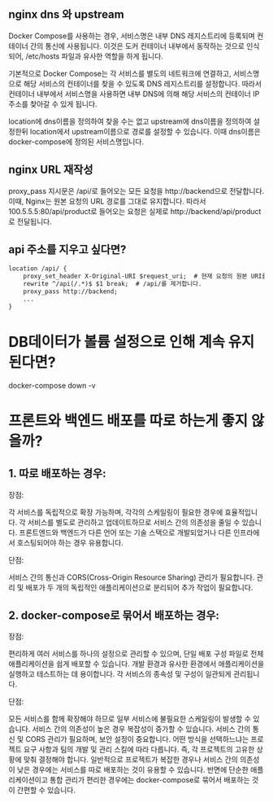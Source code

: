 ## nginx dns 와 upstream

 Docker Compose를 사용하는 경우, 서비스명은 내부 DNS 레지스트리에 등록되며 컨테이너 간의 통신에 사용됩니다. 이것은 도커 컨테이너 내부에서 동작하는 것으로 인식되어, /etc/hosts 파일과 유사한 역할을 하게 됩니다.

기본적으로 Docker Compose는 각 서비스를 별도의 네트워크에 연결하고, 서비스명으로 해당 서비스의 컨테이너를 찾을 수 있도록 DNS 레지스트리를 설정합니다. 따라서 컨테이너 내부에서 서비스명을 사용하면 내부 DNS에 의해 해당 서비스의 컨테이너 IP 주소를 찾아갈 수 있게 됩니다.

location에 dns이름을 정의하여 찾을 수는 없고 upstream에 dns이름을 정의하여 설정한뒤
location에서 upstream이름으로 경로를 설정할 수 있습니다.
이때 dns이름은 docker-compose에 정의된 서비스명입니다.


## nginx URL 재작성
proxy_pass 지시문은 /api/로 들어오는 모든 요청을 http://backend으로 전달합니다. 이때, Nginx는 원본 요청의 URL 경로를 그대로 유지합니다. 따라서 100.5.5.5:80/api/product로 들어오는 요청은 실제로 http://backend/api/product로 전달됩니다.

## api 주소를 지우고 싶다면?
```txt
location /api/ {
    proxy_set_header X-Original-URI $request_uri;  # 현재 요청의 원본 URI를 저장합니다.
    rewrite ^/api(/.*)$ $1 break;  # /api/를 제거합니다.
    proxy_pass http://backend;
    ...
}
```

# DB데이터가 볼륨 설정으로 인해 계속 유지 된다면?
docker-compose down -v

# 프론트와 백엔드 배포를 따로 하는게 좋지 않을까?
## 1. 따로 배포하는 경우:

장점:

각 서비스를 독립적으로 확장 가능하며, 각각의 스케일링이 필요한 경우에 효율적입니다.
각 서비스를 별도로 관리하고 업데이트하므로 서비스 간의 의존성을 줄일 수 있습니다.
프론트엔드와 백엔드가 다른 언어 또는 기술 스택으로 개발되었거나 다른 인프라에서 호스팅되어야 하는 경우 유용합니다.

단점:

서비스 간의 통신과 CORS(Cross-Origin Resource Sharing) 관리가 필요합니다.
관리 및 배포가 두 개의 독립적인 애플리케이션으로 분리되어 추가 작업이 필요합니다.

## 2. docker-compose로 묶어서 배포하는 경우:

장점:

편리하게 여러 서비스를 하나의 설정으로 관리할 수 있으며, 단일 배포 구성 파일로 전체 애플리케이션을 쉽게 배포할 수 있습니다.
개발 환경과 유사한 환경에서 애플리케이션을 실행하고 테스트하는 데 용이합니다.
각 서비스의 종속성 및 구성이 일관되게 관리됩니다.

단점:

모든 서비스를 함께 확장해야 하므로 일부 서비스에 불필요한 스케일링이 발생할 수 있습니다.
서비스 간의 의존성이 높은 경우 복잡성이 증가할 수 있습니다.
서비스 간의 통신 및 CORS 관리가 필요하며, 보안 설정이 중요합니다.
어떤 방식을 선택하느냐는 프로젝트 요구 사항과 팀의 개발 및 관리 스킬에 따라 다릅니다. 즉, 각 프로젝트의 고유한 상황에 맞춰 결정해야 합니다. 일반적으로 프로젝트가 복잡한 경우나 서비스 간의 의존성이 낮은 경우에는 서비스를 따로 배포하는 것이 유용할 수 있습니다. 반면에 단순한 애플리케이션이고 통합 관리가 편리한 경우에는 docker-compose로 묶어서 배포하는 것이 간편할 수 있습니다.